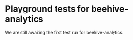# Playground tests for beehive-analytics
We are still awaiting the first test run for beehive-analytics.
